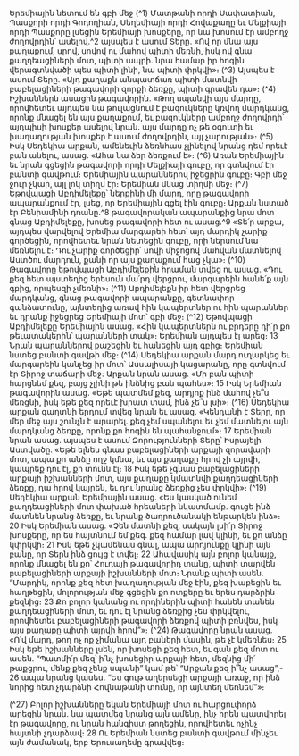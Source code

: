
Երեմիային նետում են գբի մեջ
(^1) Մատթանի որդի Սափատիան, Պասքորի որդի Գոդողիան, Սեղեմիայի որդի Հովաքաղը եւ Մելքիայի որդի
Պասքորը լսեցին Երեմիայի խոսքերը, որ նա խոսում էր ամբողջ ժողովրդին՝ ասելով.^2 այսպես է ասում Տերը. «Ով որ
մնա այս քաղաքում, սրով, սովով ու մահով պիտի մեռնի, իսկ ով գնա քաղդեացիների մոտ, պիտի ապրի. նրա համար իր
հոգին վերագտնվածի պես պիտի լինի, նա պիտի փրկվի»։
(^3) Այսպես է ասում Տերը. «Այդ քաղաքն անպատճառ պիտի մատնվի բաբելացիների թագավորի զորքի ձեռքը, պիտի
գրավեն դա»։
(^4) Իշխաններն ասացին թագավորին. «Թող սպանվի այս մարդը, որովհետեւ այդպես նա թուլացնում է բազուկները
կռվող մարդկանց, որոնք մնացել են այս քաղաքում, եւ բազուկները ամբողջ ժողովրդի՝ այդպիսի խոսքեր ասելով նրան.
այս մարդը ոչ թե օգուտի եւ խաղաղության խոսքեր է ասում ժողովրդին, այլ չարության»։
(^5) Իսկ Սեդեկիա արքան, ամենեւին ձեռնհաս չլինելով նրանց դեմ որեւէ բան անելու, ասաց. «Ահա նա ձեր ձեռքում է»։
(^6) Առան Երեմիային եւ նրան գցեցին թագավորի որդի Մելքիայի գուբը, որ գտնվում էր բանտի գավթում։ Երեմիային
պարաններով իջեցրին գուբը։ Գբի մեջ ջուր չկար, այլ լոկ տիղմ էր։ Երեմիան մնաց տիղմի մեջ։
(^7) Եթովպացի Աբդիմելեքը՝ ներքինի մի մարդ, որը թագավորի ապարանքում էր, լսեց, որ Երեմիային գցել էին գուբը։
Արքան նստած էր Բենիամինի դռանը.^8 թագավորական ապարանքից նրա մոտ գնաց Աբդիմելեքը, խոսեց թագավորի
հետ ու ասաց.^9 «Տե՛ր արքա, այդպես վարվելով Երեմիա մարգարեի հետ՝ այդ մարդիկ չարիք գործեցին, որովհետեւ նրան
նետեցին գուբը, որի ներսում նա մեռնելու է։ Դու չարիք գործեցիր՝ սովի միջոցով մահվան մատնելով Աստծու մարդուն,
քանի որ այս քաղաքում հաց չկա»։
(^10) Թագավորը եթովպացի Աբդիմելեքին հրաման տվեց ու ասաց. «Դու քեզ հետ այստեղից երեսուն մա՛րդ վերցրու,
մարգարեին հանե՛ք այն գբից, որպեսզի չմեռնի»։
(^11) Աբդիմելեքն իր հետ վերցրեց մարդկանց, գնաց թագավորի ապարանքը, գետնափոր գանձատունը, այնտեղից
առավ հին կապերտներ ու հին պարաններ եւ դրանք իջեցրեց Երեմիայի մոտ՝ գբի մեջ։
(^12) Եթովպացի Աբդիմելեքը Երեմիային ասաց. «Հին կապերտներն ու բրդերը դի՛ր քո թեւատակերին՝ պարանների
տակ»։ Երեմիան այդպես էլ արեց։ 13 Նրան պարաններով քաշեցին եւ հանեցին այդ գբից։ Երեմիան նստեց բանտի գավթի
մեջ։
(^14) Սեդեկիա արքան մարդ ուղարկեց եւ մարգարեին կանչեց իր մոտ՝ Ասսալիսայի կացարանը, որը գտնվում էր Տիրոջ
տաճարի մեջ։ Արքան նրան ասաց. «Մի բան պիտի հարցնեմ քեզ, բայց չլինի թե ինձնից բան պահես»։ 15 Իսկ Երեմիան
թագավորին ասաց. «Եթե պատմեմ քեզ, արդյոք ինձ մահով չե՞ս մեռցնի, իսկ եթե քեզ որեւէ խրատ տամ, ինձ չե՞ս լսի»։
(^16) Սեդեկիա արքան գաղտնի երդում տվեց նրան եւ ասաց. «Կենդանի է Տերը, որ մեր մեջ այս շունչն է արարել. քեզ չեմ
սպանելու եւ չեմ մատնելու այն մարդկանց ձեռքը, որոնք քո հոգին են պահանջում»։ 17 Երեմիան նրան ասաց. այսպես է
ասում Զորությունների Տերը՝ Իսրայելի Աստվածը. «Եթե ելնես գնաս բաբելացիների արքայի զորավարի մոտ, ապա քո
անձը ողջ կմնա, եւ այս քաղաքը հրով չի այրվի, կապրեք դու էլ, քո տունն էլ։ 18 Իսկ եթե չգնաս բաբելացիների արքայի
իշխանների մոտ, այս քաղաքը կմատնվի քաղդեացիների ձեռքը, դա հրով կայրեն, եւ դու նրանց ձեռքից չես փրկվի»։
(^19) Սեդեկիա արքան Երեմիային ասաց. «Ես կասկած ունեմ քաղդեացիների մոտ փախած հրեաների նկատմամբ.
գուցե ինձ մատնեն նրանց ձեռքը, եւ նրանք ծաղրուծանակի ենթարկեն ինձ»։ 20 Իսկ Երեմիան ասաց. «Չեն մատնի քեզ,
սակայն լսի՛ր Տիրոջ խոսքերը, որ ես հայտնում եմ քեզ. քեզ համար լավ կլինի, եւ քո անձը կփրկվի։ 21 Իսկ եթե չկամենաս
գնալ, ապա արդյունքը կլինի այն բանը, որ Տերն ինձ ցույց է տվել։ 22 Ահավասիկ այն բոլոր կանայք, որոնք մնացել են քո՝
Հուդայի թագավորիդ տանը, պիտի տարվեն բաբելացիների արքայի իշխանների մոտ։ Նրանք պիտի ասեն. “Մարդիկ,
որոնք քեզ հետ խաղաղության մեջ էին, քեզ խաբեցին եւ հաղթեցին, մոլորության մեջ գցեցին քո ոտքերը եւ երես
դարձրին քեզնից։ 23 Քո բոլոր կանանց ու որդիներին պիտի հանեն տանեն քաղդեացիների մոտ, եւ դու էլ նրանց ձեռքից
չես փրկվելու, որովհետեւ բաբելացիների թագավորի ձեռքով պիտի բռնվես, իսկ այս քաղաքը պիտի այրվի հրով”»։
(^24) Թագավորը նրան ասաց. «Ո՛վ մարդ, թող ոչ ոք չիմանա այդ բաների մասին, թե չէ կմեռնես։ 25 Իսկ եթե իշխանները
լսեն, որ խոսեցի քեզ հետ, եւ գան քեզ մոտ ու ասեն. “Պատմի՛ր մեզ՝ ի՛նչ խոսեցիր արքայի հետ, մեզնից մի՛ թաքցրու,
մենք քեզ չենք սպանի” կամ թե՝ “Արքան քեզ ի՞նչ ասաց”,- 26 ապա նրանց կասես. “Ես գութ աղերսեցի արքայի առաջ, որ
ինձ նորից հետ չդարձնի Հովնաթանի տունը, որ այնտեղ մեռնեմ”»։


(^27) Բոլոր իշխանները եկան Երեմիայի մոտ ու հարցուփորձ արեցին նրան. նա պատմեց նրանց այն ամենը, ինչ իրեն
պատվիրել էր թագավորը, ու նրան հանգիստ թողեցին, որովհետեւ ոչինչ հայտնի չդարձավ։ 28 Ու Երեմիան նստեց բանտի
գավթում մինչեւ այն ժամանակ, երբ Երուսաղեմը գրավվեց։
